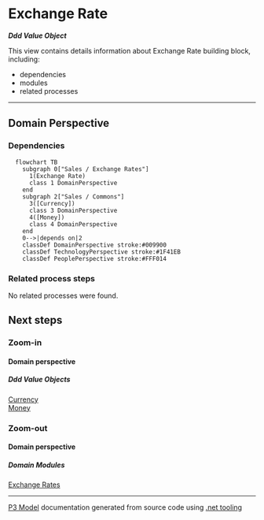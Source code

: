﻿
# Exchange Rate

***Ddd Value Object***  

This view contains details information about Exchange Rate building block, including:
- dependencies
- modules
- related processes  

---



## Domain Perspective


### Dependencies

```mermaid
  flowchart TB
    subgraph 0["Sales / Exchange Rates"]
      1(Exchange Rate)
      class 1 DomainPerspective
    end
    subgraph 2["Sales / Commons"]
      3([Currency])
      class 3 DomainPerspective
      4([Money])
      class 4 DomainPerspective
    end
    0-->|depends on|2
    classDef DomainPerspective stroke:#009900
    classDef TechnologyPerspective stroke:#1F41EB
    classDef PeoplePerspective stroke:#FFF014
```

### Related process steps

No related processes were found.  

## Next steps


### Zoom-in


#### Domain perspective


##### Ddd Value Objects

[Currency](../Commons/Currency.md)  
[Money](../Commons/Money.md)  

### Zoom-out


#### Domain perspective


##### Domain Modules

[Exchange Rates](ExchangeRates.md)  

---

[P3 Model](https://github.com/P3-model/P3-model) documentation generated from source code using [.net tooling](https://github.com/P3-model/P3-model-dotnet)